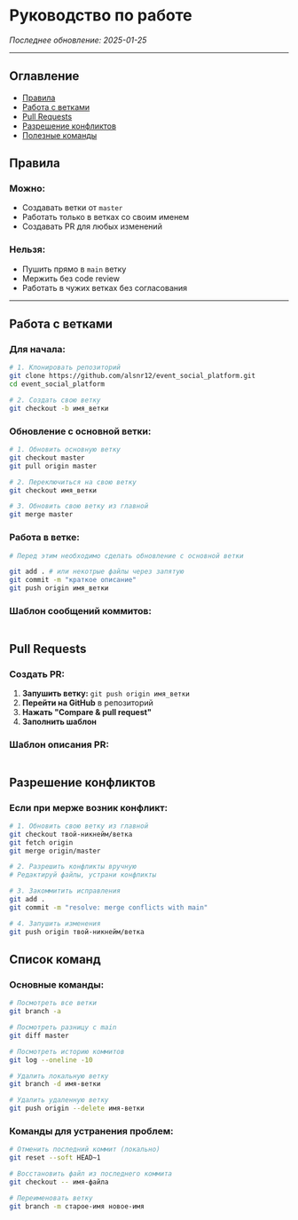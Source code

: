 # Руководство по работе
*Последнее обновление: 2025-01-25*

---

## Оглавление
- [Правила](#правила)
- [Работа с ветками](#работа-с-ветками)
- [Pull Requests](#pull-requests)
- [Разрешение конфликтов](#разрешение-конфликтов)
- [Полезные команды](#список-команд)


## Правила

### Можно:
- Создавать ветки от `master`
- Работать только в ветках со своим именем
- Создавать PR для любых изменений

### Нельзя:
- Пушить прямо в `main` ветку
- Мержить без code review
- Работать в чужих ветках без согласования

---

## Работа с ветками
### Для начала:
```bash
# 1. Клонировать репозиторий
git clone https://github.com/alsnr12/event_social_platform.git
cd event_social_platform

# 2. Создать свою ветку
git checkout -b имя_ветки
```


### Обновление с основной ветки:
```bash
# 1. Обновить основную ветку
git checkout master
git pull origin master

# 2. Переключиться на свою ветку
git checkout имя_ветки

# 3. Обновить свою ветку из главной
git merge master
```

### Работа в ветке:
```bash
# Перед этим необходимо сделать обновление с основной ветки

git add . # или некотрые файлы через запятую
git commit -m "краткое описание"
git push origin имя_ветки
```

### Шаблон сообщений коммитов:
```

```

## Pull Requests

### Создать PR:
1. **Запушить ветку:** `git push origin имя_ветки`
2. **Перейти на GitHub** в репозиторий
3. **Нажать "Compare & pull request"**
4. **Заполнить шаблон**

### Шаблон описания PR:
```markdown

```

## Разрешение конфликтов

### Если при мерже возник конфликт:
```bash
# 1. Обновить свою ветку из главной
git checkout твой-никнейм/ветка
git fetch origin
git merge origin/master

# 2. Разрешить конфликты вручную
# Редактируй файлы, устрани конфликты

# 3. Закоммитить исправления
git add .
git commit -m "resolve: merge conflicts with main"

# 4. Запушить изменения
git push origin твой-никнейм/ветка
```

## Список команд

### Основные команды:
```bash
# Посмотреть все ветки
git branch -a

# Посмотреть разницу с main
git diff master

# Посмотреть историю коммитов
git log --oneline -10

# Удалить локальную ветку
git branch -d имя-ветки

# Удалить удаленную ветку
git push origin --delete имя-ветки
```

### Команды для устранения проблем:
```bash
# Отменить последний коммит (локально)
git reset --soft HEAD~1

# Восстановить файл из последнего коммита
git checkout -- имя-файла

# Переименовать ветку
git branch -m старое-имя новое-имя
```
